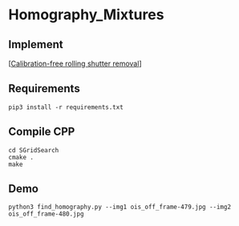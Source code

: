 # Homography_Mixtures
## Implement 

[[Calibration-free rolling shutter removal](https://smartech.gatech.edu/bitstream/handle/1853/48740/2012-Grundmann-CRSR.pdf?sequence=1&isAllowed=y)]

## Requirements

```
pip3 install -r requirements.txt
```
## Compile CPP
```
cd SGridSearch
cmake .
make
```
## Demo
```
python3 find_homography.py --img1 ois_off_frame-479.jpg --img2 ois_off_frame-480.jpg
```
